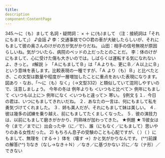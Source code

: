 ```yaml
---
title:
description
component:ContentPage
---
```



345.～に（も）まして
名詞・疑問詞： × ＋ に(も)まして
（注：接続詞は「それにもまして」）
♪会話 ♪
李：交通事故で○○君の車が大破したらしいが、それにもまして彼の奥さんのけがの方が気がかりだね。 山田：相手の信号無視が原因らしいね。気がついたら、病院のベッドの上だったとのことだ。
李：体のけがにもまして、心に受けた傷も大きいのでは。しばらくは運転する気になれないよ、きっと。
♯解説 ♭
「ＡにもましてＢ」は「Ａよりも、更にＢ／Ａ以上にＢ」という意味を表します。比較表現の一種ですが、「Ａ より（も）Ｂ」と比べたとき、この文型は数量や程度が一層増加したことに重点をおいた表現になります。
図あり ･ なお、「～に（も）なく」（→文型332）と類似していて混同しやすいので、注意しましょう。
今年の冬は 例年よりも ＜いつもと比べて＞
例年にもまして ＜いつも以上に＞ 例年になく ＜いつもと違って＞
寒い。
§例文 §
１．今日の君は、いつにもましてきれいだね。
２．あなたの一言は、何にもまして私を勇気づけてくれました。
３．姉も美人だが、それにもまして妹は美しい。
４．彼は幾多の試練を乗り越え、前にもましてたくましくなった。
５．彼の演技力は、以前にもまして磨きがかかり、円熟味が加わってきた。
★例題 ★
1)彼女は今（まで／までに）出会った中（に／で）、誰（にもなく／にもまして）思いやりのある女性だった。
2) もちろん息子の受験のことも心配ですが、（ ）（ ）にもまして、無理を（する→ ）体を（壊す
→）かと気がかりなんです。
(^^)前課の解答(^^)
1)なき（なし→なき＋Ｎ）／なき／に基づかない
2)に／な（ナ形）／できない
